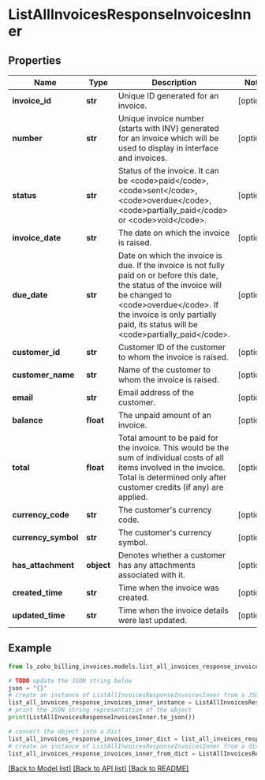 # ListAllInvoicesResponseInvoicesInner


## Properties

Name | Type | Description | Notes
------------ | ------------- | ------------- | -------------
**invoice_id** | **str** | Unique ID generated for an invoice. | [optional] 
**number** | **str** | Unique invoice number (starts with INV) generated for an invoice which will be used to display in interface and invoices. | [optional] 
**status** | **str** | Status of the invoice. It can be &lt;code&gt;paid&lt;/code&gt;, &lt;code&gt;sent&lt;/code&gt;, &lt;code&gt;overdue&lt;/code&gt;, &lt;code&gt;partially_paid&lt;/code&gt; or &lt;code&gt;void&lt;/code&gt;. | [optional] 
**invoice_date** | **str** | The date on which the invoice is raised. | [optional] 
**due_date** | **str** | Date on which the invoice is due. If the invoice is not fully paid on or before this date, the status of the invoice will be changed to &lt;code&gt;overdue&lt;/code&gt;. If the invoice is only partially paid, its status will be &lt;code&gt;partially_paid&lt;/code&gt;. | [optional] 
**customer_id** | **str** | Customer ID of the customer to whom the invoice is raised. | [optional] 
**customer_name** | **str** | Name of the customer to whom the invoice is raised. | [optional] 
**email** | **str** | Email address of the customer. | [optional] 
**balance** | **float** | The unpaid amount of an invoice. | [optional] 
**total** | **float** | Total amount to be paid for the invoice. This would be the sum of individual costs of all items involved in the invoice. Total is determined only after customer credits (if any) are applied. | [optional] 
**currency_code** | **str** | The customer&#39;s currency code. | [optional] 
**currency_symbol** | **str** | The customer&#39;s currency symbol. | [optional] 
**has_attachment** | **object** | Denotes whether a customer has any attachments associated with it. | [optional] 
**created_time** | **str** | Time when the invoice was created. | [optional] 
**updated_time** | **str** | Time when the invoice details were last updated. | [optional] 

## Example

```python
from ls_zoho_billing_invoices.models.list_all_invoices_response_invoices_inner import ListAllInvoicesResponseInvoicesInner

# TODO update the JSON string below
json = "{}"
# create an instance of ListAllInvoicesResponseInvoicesInner from a JSON string
list_all_invoices_response_invoices_inner_instance = ListAllInvoicesResponseInvoicesInner.from_json(json)
# print the JSON string representation of the object
print(ListAllInvoicesResponseInvoicesInner.to_json())

# convert the object into a dict
list_all_invoices_response_invoices_inner_dict = list_all_invoices_response_invoices_inner_instance.to_dict()
# create an instance of ListAllInvoicesResponseInvoicesInner from a dict
list_all_invoices_response_invoices_inner_from_dict = ListAllInvoicesResponseInvoicesInner.from_dict(list_all_invoices_response_invoices_inner_dict)
```
[[Back to Model list]](../README.md#documentation-for-models) [[Back to API list]](../README.md#documentation-for-api-endpoints) [[Back to README]](../README.md)


